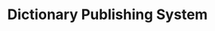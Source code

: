 ---
title: "Dictionary Publishing System"

categories: ['']

tags: ['Dictionary', 'Publishing', 'System']

arwords: 'نظام نشر المعجم'

arexps: []

enwords: ['Dictionary Publishing System']

enexps: []

arlexicons: 'ن'

enlexicons: 'D'

authors: ['Ruqayya Roshdy']

translators: ['']

citations: 'مقدمة في حوسبة اللغة العربية'

sources: 'مركز الملك عبدالله بن عبدالعزيز الدولي لخدمة اللغة العربية'

word: "true"

slug: ""
---